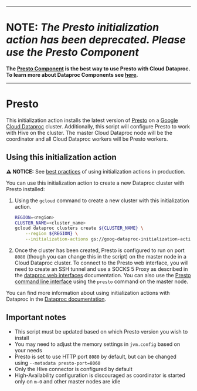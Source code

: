 --------------------------------------------------------------------------------

# NOTE: *The Presto initialization action has been deprecated. Please use the Presto Component*

**The
[Presto Component](https://cloud.google.com/dataproc/docs/concepts/components/presto)
is the best way to use Presto with Cloud Dataproc. To learn more about Dataproc
Components see
[here](https://cloud.google.com/dataproc/docs/concepts/components/overview).**

--------------------------------------------------------------------------------

# Presto

This initialization action installs the latest version of [Presto](prestodb.io)
on a [Google Cloud Dataproc](https://cloud.google.com/dataproc) cluster.
Additionally, this script will configure Presto to work with Hive on the
cluster. The master Cloud Dataproc node will be the coordinator and all Cloud
Dataproc workers will be Presto workers.

## Using this initialization action

**:warning: NOTICE:** See [best practices](/README.md#how-initialization-actions-are-used) of using initialization actions in production.

You can use this initialization action to create a new Dataproc cluster with
Presto installed:

1.  Using the `gcloud` command to create a new cluster with this initialization
    action.

    ```bash
    REGION=<region>
    CLUSTER_NAME=<cluster_name>
    gcloud dataproc clusters create ${CLUSTER_NAME} \
        --region ${REGION} \
        --initialization-actions gs://goog-dataproc-initialization-actions-${REGION}/presto/presto.sh
    ```

1.  Once the cluster has been created, Presto is configured to run on port
    `8080` (though you can change this in the script) on the master node in a
    Cloud Dataproc cluster. To connect to the Presto web interface, you will
    need to create an SSH tunnel and use a SOCKS 5 Proxy as described in the
    [dataproc web interfaces](https://cloud.google.com/dataproc/cluster-web-interfaces)
    documentation. You can also use the
    [Presto command line interface](https://prestodb.io/docs/current/installation/cli.html)
    using the `presto` command on the master node.

You can find more information about using initialization actions with Dataproc
in the [Dataproc documentation](https://cloud.google.com/dataproc/init-actions).

## Important notes

*   This script must be updated based on which Presto version you wish to
    install
*   You may need to adjust the memory settings in `jvm.config` based on your
    needs
*   Presto is set to use HTTP port `8080` by default, but can be changed using
    `--metadata presto-port=8060`
*   Only the Hive connector is configured by default
*   High-Availability configuration is discouraged as coordinator is started
    only on `m-0` and other master nodes are idle

